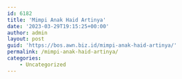 ```yaml
---
id: 6182
title: 'Mimpi Anak Haid Artinya'
date: '2023-03-29T19:15:25+00:00'
author: admin
layout: post
guid: 'https://bos.awn.biz.id/mimpi-anak-haid-artinya/'
permalink: /mimpi-anak-haid-artinya/
categories:
    - Uncategorized
---
```


